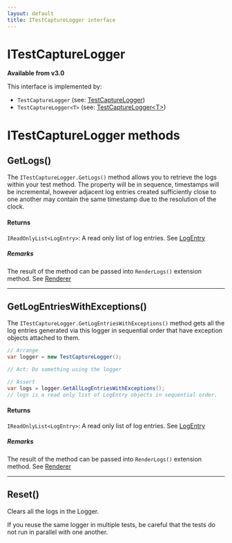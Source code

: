 ```yaml
---
layout: default
title: ITestCaptureLogger interface
---
```


# ITestCaptureLogger

**Available from v3.0**

This interface is implemented by:
* `TestCaptureLogger` (see: [TestCaptureLogger](test-capture-logger.md))
* `TestCaptureLogger<T>` (see: [TestCaptureLogger&lt;T>](test-capture-logger-of-t.md))

# ITestCaptureLogger methods

## GetLogs()

The `ITestCaptureLogger.GetLogs()` method allows you to retrieve the logs within your test method. The property will be in sequence, timestamps will be incremental, however adjacent log entries created sufficiently close to one another may contain the same timestamp due to the resolution of the clock.

#### Returns

`IReadOnlyList<LogEntry>`: A read only list of log entries. See [LogEntry](log-entry.md)

##### Remarks

The result of the method can be passed into `RenderLogs()` extension method. See [Renderer](log-entry-renderer-extensions.md)


---
## GetLogEntriesWithExceptions()

The `ITestCaptureLogger.GetLogEntriesWithExceptions()` method gets all the log entries generated via this logger in sequential order that have exception objects attached to them.

```csharp
// Arrange
var logger = new TestCaptureLogger();

// Act: Do something using the logger

// Assert
var logs = logger.GetAllLogEntriesWithExceptions();
// logs is a read only list of LogEntry objects in sequential order.
```

#### Returns

`IReadOnlyList<LogEntry>`: A read only list of log entries. See [LogEntry](log-entry.md)

##### Remarks

The result of the method can be passed into `RenderLogs()` extension method. See [Renderer](log-entry-renderer-extensions.md)

---
## Reset()

Clears all the logs in the Logger.

If you reuse the same logger in multiple tests, be careful that the tests do not run in parallel with one another.